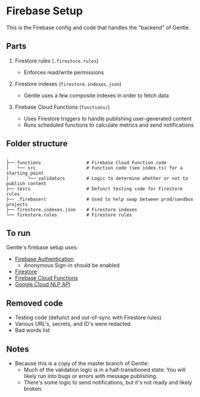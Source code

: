 # Firebase Setup

This is the Firebase config and code that handles the "backend" of Gentle.

## Parts

1. Firestore rules (`.firestore.rules`)

   - Enforces read/write permissions

2. Firestore indexes (`firestore.indexes.json`)

   - Gentle uses a few composite indexes in order to fetch data

3. Firebase Cloud Functions (`functions/`)

   - Uses Firestore triggers to handle publishing user-generated content
   - Runs scheduled functions to calculate metrics and send notifications

## Folder structure

```
.
├── functions                 # Firebase Cloud Function code
│   └── src                   # Function code (see index.ts) for a starting point
│       └── validators        # Logic to determine whether or not to publish content
├── tests                     # Defunct testing code for Firestore rules
├── .firebaserc               # Used to help swap between prod/sandbox projects
├── firestore.indexes.json    # Firestore indexes
└── firestore.rules           # Firestore rules
```

## To run

Gentle's firebase setup uses:

- [Firebase Authentication](https://firebase.google.com/docs/auth)
  - Anonymous Sign-in should be enabled
- [Firestore](https://firebase.google.com/docs/firestore)
- [Firebase Cloud Functions](https://firebase.google.com/docs/functions)
- [Google Cloud NLP API](https://cloud.google.com/natural-language)

## Removed code

- Testing code (defunct and out-of-sync with Firestore rules)
- Various URL's, secrets, and ID's were redacted
- Bad words list

## Notes

- Because this is a copy of the master branch of Gentle:
  - Much of the validation logic is in a half-transitioned state. You will likely run into bugs or errors with message publishing.
  - There's some logic to send notifications, but it's not ready and likely broken.
